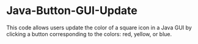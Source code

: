 # Java-Button-GUI-Update
This code allows users update the color of a square icon in a Java GUI by clicking a button corresponding to the colors: red, yellow, or blue.
